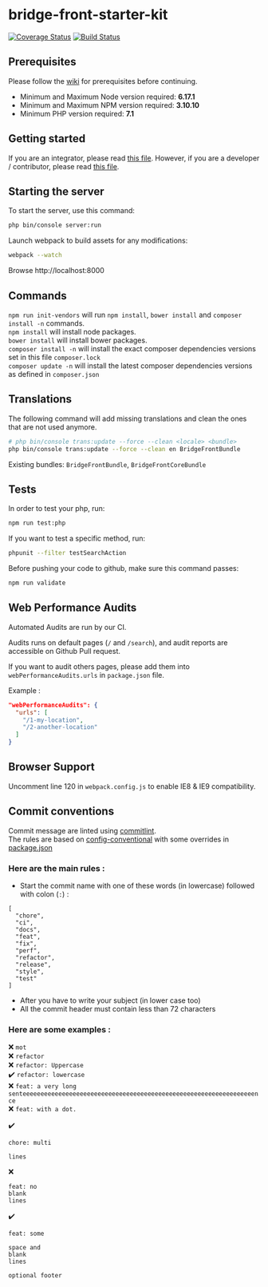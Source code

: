 # bridge-front-starter-kit

[![Coverage Status](https://coveralls.io/repos/github/Leadformance/bridge-front-starter-kit/badge.svg?branch=master&t=iltfFb)](https://coveralls.io/github/Leadformance/bridge-front-starter-kit?branch=master)
[![Build Status](https://travis-ci.com/Leadformance/bridge-front-starter-kit.svg?token=eeQYrVYUBsjkTKz6YcrW&branch=master)](https://travis-ci.com/Leadformance/bridge-front-starter-kit)

## Prerequisites

Please follow the [wiki](https://github.com/Leadformance/bridge-front-starter-kit/wiki) for prerequisites before continuing.  
* Minimum and Maximum Node version required: **6.17.1**
* Minimum and Maximum NPM version required: **3.10.10**
* Minimum PHP version required: **7.1**

## Getting started

If you are an integrator, please read [this file](./README-integrators.md).
However, if you are a developer / contributor, please read [this file](./README-developers.md).

## Starting the server

To start the server, use this command:
```bash
php bin/console server:run
```

Launch webpack to build assets for any modifications:
```bash
webpack --watch
```

Browse http://localhost:8000

## Commands

`npm run init-vendors` will run `npm install`, `bower install` and `composer install -n` commands.  
`npm install` will install node packages.  
`bower install` will install bower packages.  
`composer install -n` will install the exact composer dependencies versions set in this file `composer.lock`  
`composer update -n` will install the latest composer dependencies versions as defined in `composer.json`

## Translations
The following command will add missing translations and clean the ones that are not used anymore.
```bash
# php bin/console trans:update --force --clean <locale> <bundle>
php bin/console trans:update --force --clean en BridgeFrontBundle
```
Existing bundles: `BridgeFrontBundle`, `BridgeFrontCoreBundle`

## Tests
In order to test your php, run:
```bash
npm run test:php
```

If you want to test a specific method, run:
```bash
phpunit --filter testSearchAction
```

Before pushing your code to github, make sure this command passes:
```bash
npm run validate
```

## Web Performance Audits

Automated Audits are run by our CI.

Audits runs on default pages (`/` and `/search`), and audit reports are accessible on Github Pull request.

If you want to audit others pages, please add them into `webPerformanceAudits.urls` in `package.json` file.

Example : 

```json
"webPerformanceAudits": {
  "urls": [
    "/1-my-location",
    "/2-another-location"
  ]
}
```

## Browser Support

Uncomment line 120 in `webpack.config.js` to enable IE8 & IE9 compatibility.

## Commit conventions

Commit message are linted using [commitlint](https://github.com/marionebl/commitlint).  
The rules are based on [config-conventional](https://www.npmjs.com/package/@commitlint/config-conventional) with some overrides in [package.json](./package.json)

### Here are the main rules :

- Start the commit name with one of these words (in lowercase) followed with colon (`:`) :

```
[
  "chore",
  "ci",
  "docs",
  "feat",
  "fix",
  "perf",
  "refactor",
  "release",
  "style",
  "test"
]
```

- After you have to write your subject (in lower case too)
- All the commit header must contain less than 72 characters

### Here are some examples :

❌ `mot`  
❌ `refactor`  
❌ `refactor: Uppercase`  
✔️ `refactor: lowercase`  
❌ `feat: a very long senteeeeeeeeeeeeeeeeeeeeeeeeeeeeeeeeeeeeeeeeeeeeeeeeeeeeeeeeeeeeeeeeence`  
❌ `feat: with a dot.`  

✔️
```
chore: multi

lines
```

❌
```
feat: no
blank
lines
```

✔️
```
feat: some

space and
blank
lines

optional footer
```

